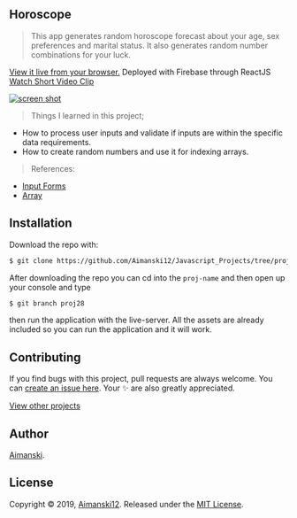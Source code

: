 ## Horoscope

> This app generates random horoscope forecast about your age, sex preferences and marital status. It also generates random number combinations for your luck. 

[View it live from your browser.](http://bit.ly/2IGhcrs) Deployed with Firebase through ReactJS<br>
[Watch Short Video Clip]() <br>

<div float="left">
  <a href="">
    <img src="https://github.com/Aimanski12/proj-resource/blob/master/libs/proj-js28-horoscope.gif" alt="screen shot">
  </a>
</div>

> Things I learned in this project;
  * How to process user inputs and validate if inputs are within the specific data requirements. 
  * How to create random numbers and use it for indexing arrays.

  > References:
  * [Input Forms](https://developer.mozilla.org/en-US/docs/Web/HTML/Element/input)
  * [Array](https://developer.mozilla.org/en-US/docs/Web/JavaScript/Reference/Global_Objects/Array)

## Installation

Download the repo with:

```bash
$ git clone https://github.com/Aimanski12/Javascript_Projects/tree/proj28 proj-name
```

After downloading the repo you can cd into the `proj-name` and then open up your console and type 

```bash
$ git branch proj28
```

then run the application with the live-server. All the assets are already included so you can run the application and it will work. 

## Contributing

If you find bugs with this project, pull requests are always welcome. You can [create an issue here](https://github.com/Aimanski12/Javascript_Projects/issues/new).
Your :sparkles: are also greatly appreciated.

[View other projects](http://bit.ly/aiman-javascript-projects)

## Author

[Aimanski](http://bit.ly/aiman-profile-github).

## License 

Copyright © 2019, [Aimanski12](http://bit.ly/aiman-profile-github).
Released under the [MIT License](LICENSE).

